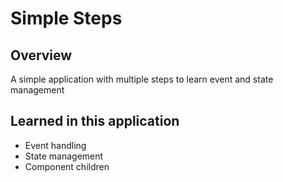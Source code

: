 # Simple Steps

## Overview

A simple application with multiple steps to learn event and state management

## Learned in this application

- Event handling
- State management
- Component children
